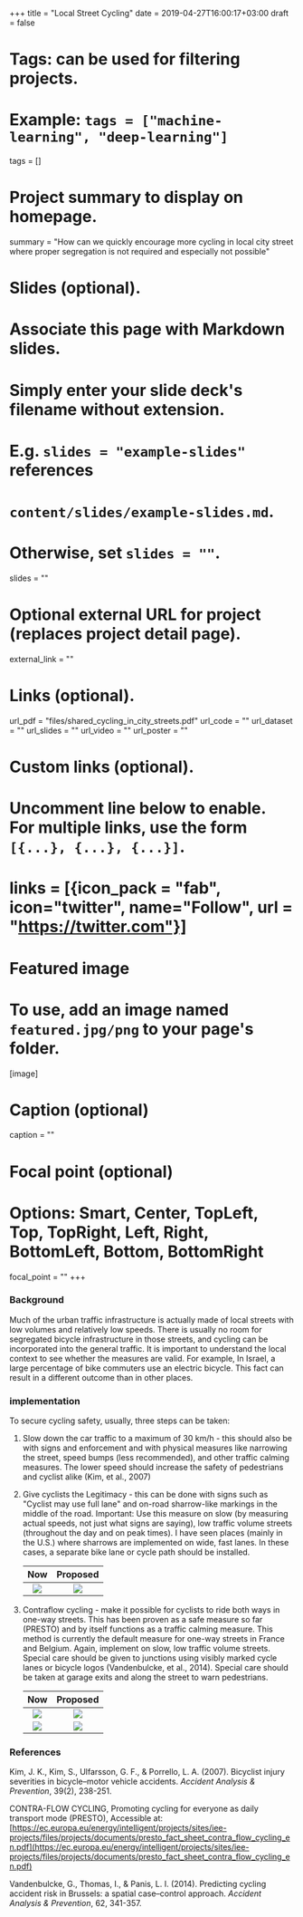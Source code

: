 +++
title = "Local Street Cycling"
date = 2019-04-27T16:00:17+03:00
draft = false

# Tags: can be used for filtering projects.
# Example: `tags = ["machine-learning", "deep-learning"]`
tags = []

# Project summary to display on homepage.
summary = "How can we quickly encourage more cycling in local city street where proper segregation is not required and especially not possible"

# Slides (optional).
#   Associate this page with Markdown slides.
#   Simply enter your slide deck's filename without extension.
#   E.g. `slides = "example-slides"` references
#   `content/slides/example-slides.md`.
#   Otherwise, set `slides = ""`.
slides = ""

# Optional external URL for project (replaces project detail page).
external_link = ""

# Links (optional).
url_pdf = "files/shared_cycling_in_city_streets.pdf"
url_code = ""
url_dataset = ""
url_slides = ""
url_video = ""
url_poster = ""

# Custom links (optional).
#   Uncomment line below to enable. For multiple links, use the form `[{...}, {...}, {...}]`.
# links = [{icon_pack = "fab", icon="twitter", name="Follow", url = "https://twitter.com"}]

# Featured image
# To use, add an image named `featured.jpg/png` to your page's folder.
[image]
  # Caption (optional)
  caption = ""

  # Focal point (optional)
  # Options: Smart, Center, TopLeft, Top, TopRight, Left, Right, BottomLeft, Bottom, BottomRight
  focal_point = ""
+++

### Background
Much of the urban traffic infrastructure is actually made of local streets with low volumes and relatively low speeds. There is usually no room for segregated bicycle infrastructure in those streets, and cycling can be incorporated into the general traffic. It is important to understand the local context to see whether the measures are valid. For example, In Israel, a large percentage of bike commuters use an electric bicycle. This fact can result in a different outcome than in other places.

### implementation
To secure cycling safety, usually, three steps can be taken:

1. Slow down the car traffic to a maximum of 30 km/h - this should also be with signs and enforcement and with physical measures like narrowing the street, speed bumps (less recommended), and other traffic calming measures. The lower speed should increase the safety of pedestrians and cyclist alike (Kim, et al., 2007)

1. Give cyclists the Legitimacy - this can be done with signs such as "Cyclist may use full lane" and on-road sharrow-like markings in the middle of the road. Important: Use this measure on slow (by measuring actual speeds, not just what signs are saying), low traffic volume streets (throughout the day and on peak times). I have seen places (mainly in the U.S.) where sharrows are implemented on wide, fast lanes. In these cases, a separate bike lane or cycle path should be installed.

    Now            |  Proposed
    :-------------------------:|:-------------------------:
    ![](/img/ben_maimon.JPG)  |  ![](/img/ben_maimon_after.jpg)

1. Contraflow cycling - make it possible for cyclists to ride both ways in one-way streets. This has been proven as a safe measure so far (PRESTO) and by itself functions as a traffic calming measure. This method is currently the default measure for one-way streets in France and Belgium. Again, implement on slow, low traffic volume streets. Special care should be given to junctions using visibly marked cycle lanes or bicycle logos (Vandenbulcke, et al., 2014). Special care should be taken at garage exits and along the street to warn pedestrians.

    Now            |  Proposed
    :-------------------------:|:-------------------------:
    ![](/img/radak.JPG)  |  ![](/img/featured.jpg)
    ![](/img/kharlap.JPG)  |  ![](/img/kharlap_after.jpg)

### References
Kim, J. K., Kim, S., Ulfarsson, G. F., & Porrello, L. A. (2007). Bicyclist injury severities in bicycle–motor vehicle accidents. *Accident Analysis & Prevention*, 39(2), 238-251.

CONTRA-FLOW CYCLING, Promoting cycling for everyone as daily transport mode (PRESTO), Accessible at: [https://ec.europa.eu/energy/intelligent/projects/sites/iee-projects/files/projects/documents/presto_fact_sheet_contra_flow_cycling_en.pdf](https://ec.europa.eu/energy/intelligent/projects/sites/iee-projects/files/projects/documents/presto_fact_sheet_contra_flow_cycling_en.pdf)

Vandenbulcke, G., Thomas, I., & Panis, L. I. (2014). Predicting cycling accident risk in Brussels: a spatial case–control approach. *Accident Analysis & Prevention*, 62, 341-357.
